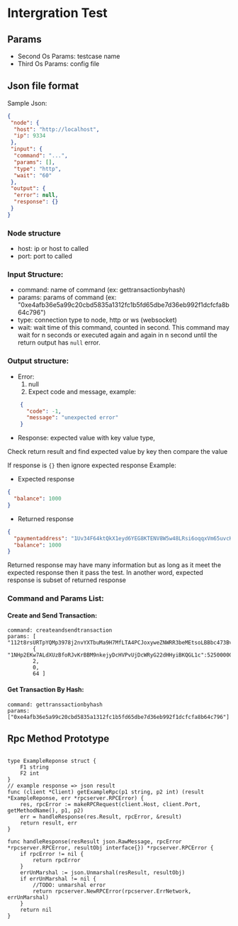 # Intergration Test
## Params
- Second Os Params: testcase name
- Third Os Params: config file
## Json file format
Sample Json:
```json
{
 "node": {
  "host": "http://localhost",
  "ip": 9334
 },
 "input": {
  "command": "...",
  "params": [],
  "type": "http",
  "wait": "60"
 },
 "output": {
  "error": null,
  "response": {}
 }    
}
```
### Node structure
- host: ip or host to called
- port: port to called
### Input Structure:
- command: name of command (ex: gettransactionbyhash)
- params: params of command (ex: "0xe4afb36e5a99c20cbd5835a1312fc1b5fd65dbe7d36eb992f1dcfcfa8b64c796")
- type: connection type to node, http or ws (websocket)
- wait: wait time of this command, counted in second. This command may wait for n seconds or executed again and again in n second until the return output has `null` error. 
### Output structure:
- Error:
    1. null
    2. Expect code and message, example:
```json
    {
      "code": -1,
      "message": "unexpected error"
    }
``` 
- Response: expected value with key value type, 

Check return result and find expected value by key then compare the value

If response is `{}` then ignore expected response
Example:
- Expected response
```json
{
  "balance": 1000
}
```
- Returned response
```json
{
  "paymentaddress": "1Uv34F64ktQkX1eyd6YEG8KTENV8W5w48LRsi6oqqxVm65uvcKxEAzL2dp5DDJTqAQA7HANfQ1enKXCh2EvVdvBftko6GtGnjSZ1KqJhi",
  "balance": 1000
}
```
Returned response may have many information but as long as it meet the expected response then it pass the test. In another word, expected response is subset of returned response 
### Command and Params List: 
#### Create and Send Transaction:
```
command: createandsendtransaction
params: [ "112t8rsURTpYQMp3978j2nvYXTbuMa9H7MfLTA4PCJoxyweZNWRR3beMEtsoLBBbc473Bv8NE3uKUXcVA2Jnh6sPhTEnFfmQEpY8opeFytoM",
        { "1NHp2EKw7ALdXUzBfoRJvKrBBM9nkejyDcHVPvUjDcWRyG22dHHyiBKQGL1c":5250000000000},
        2,
        0,
        64 ]
```
#### Get Transaction By Hash:
```
command: gettranssactionbyhash
params: ["0xe4afb36e5a99c20cbd5835a1312fc1b5fd65dbe7d36eb992f1dcfcfa8b64c796"]
```


## Rpc Method Prototype
```$xslt

type ExampleReponse struct {
	F1 string
	F2 int
}
// example response => json result
func (client *Client) getExampleRpc(p1 string, p2 int) (result *ExampleReponse, err *rpcserver.RPCError) {
	res, rpcError := makeRPCRequest(client.Host, client.Port, getMethodName(), p1, p2)
	err = handleResponse(res.Result, rpcError, &result)
	return result, err
}

func handleResponse(resResult json.RawMessage, rpcError *rpcserver.RPCError, resultObj interface{}) *rpcserver.RPCError {
	if rpcError != nil {
		return rpcError
	}
	errUnMarshal := json.Unmarshal(resResult, resultObj)
	if errUnMarshal != nil {
		//TODO: unmarshal error
		return rpcserver.NewRPCError(rpcserver.ErrNetwork, errUnMarshal)
	}
	return nil
}

``` 